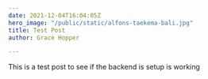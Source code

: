 ```yaml
---
date: 2021-12-04T16:04:05Z
hero_image: "/public/static/alfons-taekema-bali.jpg"
title: Test Post
author: Grace Hopper

---
```

This is a test post to see if the backend is setup is working